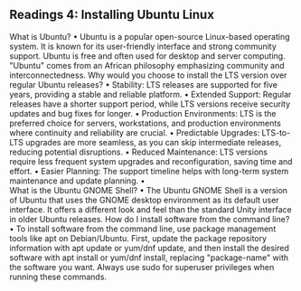 ## Readings 4: Installing Ubuntu Linux
What is Ubuntu?
•	Ubuntu is a popular open-source Linux-based operating system. It is known for its user-friendly interface and strong community support. Ubuntu is free and often used for desktop and server computing. "Ubuntu" comes from an African philosophy emphasizing community and interconnectedness.
Why would you choose to install the LTS version over regular Ubuntu releases?
•	Stability: LTS releases are supported for five years, providing a stable and reliable platform. 
•	Extended Support: Regular releases have a shorter support period, while LTS versions receive security updates and bug fixes for longer.
•	Production Environments: LTS is the preferred choice for servers, workstations, and production environments where continuity and reliability are crucial.
•	Predictable Upgrades: LTS-to-LTS upgrades are more seamless, as you can skip intermediate releases, reducing potential disruptions.
•	Reduced Maintenance: LTS versions require less frequent system upgrades and reconfiguration, saving time and effort.
•	Easier Planning: The support timeline helps with long-term system maintenance and update planning.
•	
What is the Ubuntu GNOME Shell?
•	The Ubuntu GNOME Shell is a version of Ubuntu that uses the GNOME desktop environment as its default user interface. It offers a different look and feel than the standard Unity interface in older Ubuntu releases.
How do I install software from the command line?
•	To install software from the command line, use package management tools like apt on Debian/Ubuntu. First, update the package repository information with apt update or yum/dnf update, and then install the desired software with apt install or yum/dnf install, replacing "package-name" with the software you want. Always use sudo for superuser privileges when running these commands.
